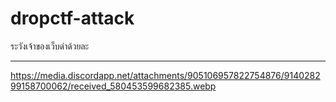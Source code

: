 # dropctf-attack
ระวังเจ้าของเว็บด่าด้วยละ
___________________
https://media.discordapp.net/attachments/905106957822754876/914028299158700062/received_580453599682385.webp
